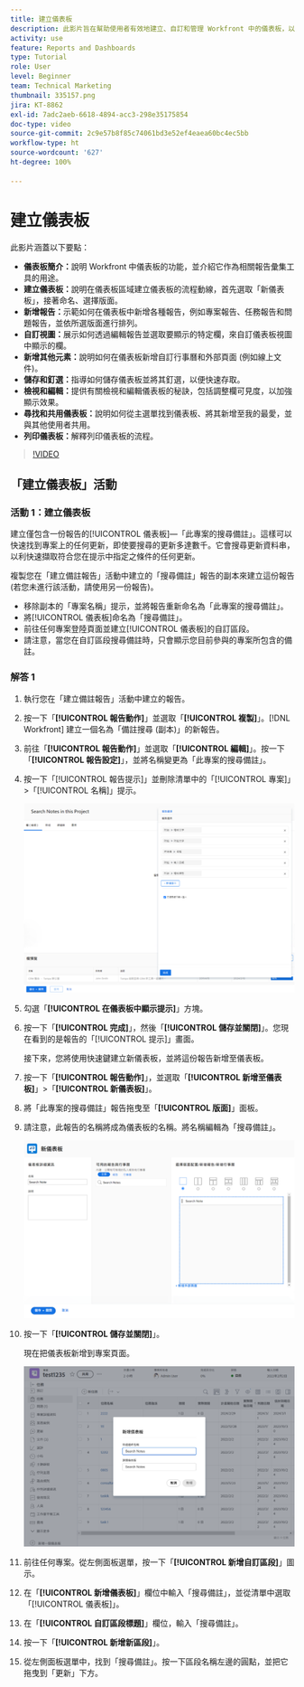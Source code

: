 ```yaml
---
title: 建立儀表板
description: 此影片旨在幫助使用者有效地建立、自訂和管理 Workfront 中的儀表板，以便監控和共用專案相關資料。
activity: use
feature: Reports and Dashboards
type: Tutorial
role: User
level: Beginner
team: Technical Marketing
thumbnail: 335157.png
jira: KT-8862
exl-id: 7adc2aeb-6618-4894-acc3-298e35175854
doc-type: video
source-git-commit: 2c9e57b8f85c74061bd3e52ef4eaea60bc4ec5bb
workflow-type: ht
source-wordcount: '627'
ht-degree: 100%

---
```


# 建立儀表板

此影片涵蓋以下要點：

* **儀表板簡介：**&#x200B;說明 Workfront 中儀表板的功能，並介紹它作為相關報告彙集工具的用途。
* **建立儀表板：**&#x200B;說明在儀表板區域建立儀表板的流程動線，首先選取「新儀表板」，接著命名、選擇版面。
* **新增報告：**&#x200B;示範如何在儀表板中新增各種報告，例如專案報告、任務報告和問題報告，並依所選版面進行排列。
* **自訂視圖：**&#x200B;展示如何透過編輯報告並選取要顯示的特定欄，來自訂儀表板視圖中顯示的欄。
* **新增其他元素：**&#x200B;說明如何在儀表板新增自訂行事曆和外部頁面 (例如線上文件)。
* **儲存和釘選：**&#x200B;指導如何儲存儀表板並將其釘選，以便快速存取。
* **檢視和編輯：**&#x200B;提供有關檢視和編輯儀表板的秘訣，包括調整欄可見度，以加強顯示效果。
* **尋找和共用儀表板：**&#x200B;說明如何從主選單找到儀表板、將其新增至我的最愛，並與其他使用者共用。
* **列印儀表板：**&#x200B;解釋列印儀表板的流程。


>[!VIDEO](https://video.tv.adobe.com/v/335157/?quality=12&learn=on)


## 「建立儀表板」活動

### 活動 1：建立儀表板

建立僅包含一份報告的[!UICONTROL 儀表板]—「此專案的搜尋備註」。這樣可以快速找到專案上的任何更新，即使要搜尋的更新多達數千。它會搜尋更新資料串，以利快速擷取符合您在提示中指定之條件的任何更新。

複製您在「建立備註報告」活動中建立的「搜尋備註」報告的副本來建立這份報告 (若您未進行該活動，請使用另一份報告)。

* 移除副本的「專案名稱」提示，並將報告重新命名為「此專案的搜尋備註」。
* 將[!UICONTROL 儀表板]命名為「搜尋備註」。
* 前往任何專案登陸頁面並建立[!UICONTROL 儀表板]的自訂區段。
* 請注意，當您在自訂區段搜尋備註時，只會顯示您目前參與的專案所包含的備註。

### 解答 1

1. 執行您在「建立備註報告」活動中建立的報告。
1. 按一下「**[!UICONTROL 報告動作]**」並選取「**[!UICONTROL 複製]**」。[!DNL Workfront] 建立一個名為「備註搜尋 (副本)」的新報告。
1. 前往「**[!UICONTROL 報告動作]**」並選取「**[!UICONTROL 編輯]**」。按一下「**[!UICONTROL 報告設定]**」，並將名稱變更為「此專案的搜尋備註」。
1. 按一下「[!UICONTROL 報告提示]」並刪除清單中的「[!UICONTROL 專案]」>「[!UICONTROL 名稱]」提示。

   ![影像顯示建立新儀表板的畫面](assets/edit-report-prompts.png)

1. 勾選「**[!UICONTROL 在儀表板中顯示提示]**」方塊。
1. 按一下「**[!UICONTROL 完成]**」，然後「**[!UICONTROL 儲存並關閉]**」。您現在看到的是報告的「[!UICONTROL 提示]」畫面。

   接下來，您將使用快速鍵建立新儀表板，並將這份報告新增至儀表板。

1. 按一下「**[!UICONTROL 報告動作]**」，並選取「**[!UICONTROL 新增至儀表板]**」>「**[!UICONTROL 新儀表板]**」。
1. 將「此專案的搜尋備註」報告拖曳至「**[!UICONTROL 版面]**」面板。
1. 請注意，此報告的名稱將成為儀表板的名稱。將名稱編輯為「搜尋備註」。

   ![影像顯示建立新儀表板的畫面](assets/create-dashboard.png)

1. 按一下「**[!UICONTROL 儲存並關閉]**」。

   現在把儀表板新增到專案頁面。

   ![影像顯示建立新儀表板的畫面](assets/add-custom-section.png)

1. 前往任何專案。從左側面板選單，按一下「**[!UICONTROL 新增自訂區段]**」圖示。
1. 在「**[!UICONTROL 新增儀表板]**」欄位中輸入「搜尋備註」，並從清單中選取「[!UICONTROL 儀表板]」。
1. 在「**[!UICONTROL 自訂區段標題]**」欄位，輸入「搜尋備註」。
1. 按一下「**[!UICONTROL 新增新區段]**」。
1. 從左側面板選單中，找到「搜尋備註」。按一下區段名稱左邊的圓點，並把它拖曳到「更新」下方。
